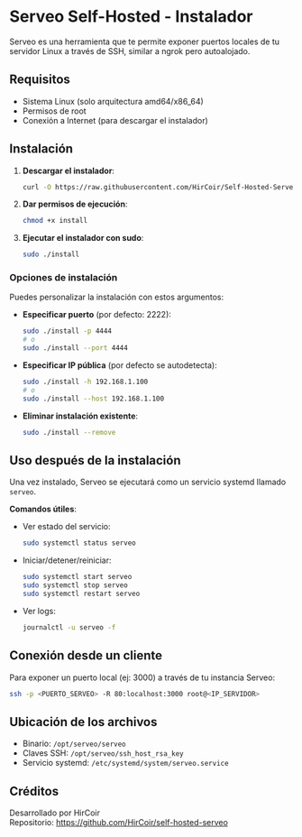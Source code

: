 # Serveo Self-Hosted - Instalador

Serveo es una herramienta que te permite exponer puertos locales de tu servidor Linux a través de SSH, similar a ngrok pero autoalojado.

## Requisitos
- Sistema Linux (solo arquitectura amd64/x86_64)
- Permisos de root
- Conexión a Internet (para descargar el instalador)

## Instalación

1. **Descargar el instalador**:
   ```bash
   curl -O https://raw.githubusercontent.com/HirCoir/Self-Hosted-Serveo/refs/heads/main/install
   ```

2. **Dar permisos de ejecución**:
   ```bash
   chmod +x install
   ```

3. **Ejecutar el instalador con sudo**:
   ```bash
   sudo ./install
   ```

### Opciones de instalación

Puedes personalizar la instalación con estos argumentos:

- **Especificar puerto** (por defecto: 2222):
  ```bash
  sudo ./install -p 4444
  # o
  sudo ./install --port 4444
  ```

- **Especificar IP pública** (por defecto se autodetecta):
  ```bash
  sudo ./install -h 192.168.1.100
  # o
  sudo ./install --host 192.168.1.100
  ```

- **Eliminar instalación existente**:
  ```bash
  sudo ./install --remove
  ```

## Uso después de la instalación

Una vez instalado, Serveo se ejecutará como un servicio systemd llamado `serveo`.

**Comandos útiles**:

- Ver estado del servicio:
  ```bash
  sudo systemctl status serveo
  ```

- Iniciar/detener/reiniciar:
  ```bash
  sudo systemctl start serveo
  sudo systemctl stop serveo
  sudo systemctl restart serveo
  ```

- Ver logs:
  ```bash
  journalctl -u serveo -f
  ```

## Conexión desde un cliente

Para exponer un puerto local (ej: 3000) a través de tu instancia Serveo:
```bash
ssh -p <PUERTO_SERVEO> -R 80:localhost:3000 root@<IP_SERVIDOR>
```

## Ubicación de los archivos
- Binario: `/opt/serveo/serveo`
- Claves SSH: `/opt/serveo/ssh_host_rsa_key`
- Servicio systemd: `/etc/systemd/system/serveo.service`

## Créditos
Desarrollado por HirCoir  
Repositorio: https://github.com/HirCoir/self-hosted-serveo
